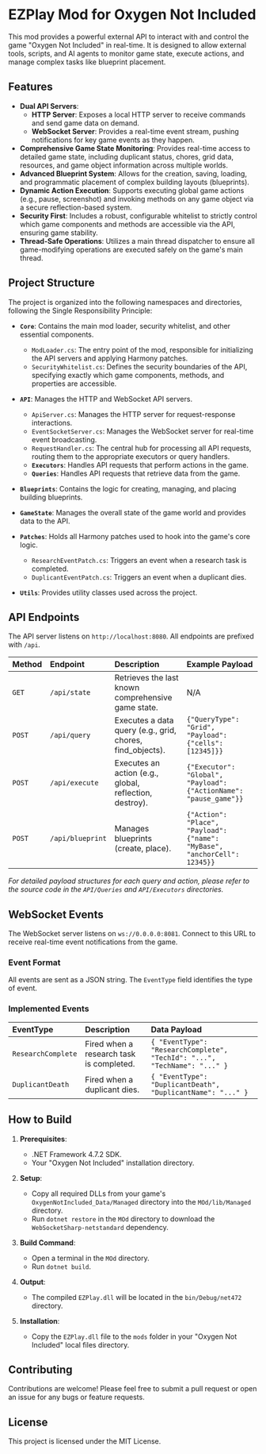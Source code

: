 # EZPlay Mod for Oxygen Not Included

This mod provides a powerful external API to interact with and control the game "Oxygen Not Included" in real-time. It is designed to allow external tools, scripts, and AI agents to monitor game state, execute actions, and manage complex tasks like blueprint placement.

## Features

- **Dual API Servers**:
  - **HTTP Server**: Exposes a local HTTP server to receive commands and send game data on demand.
  - **WebSocket Server**: Provides a real-time event stream, pushing notifications for key game events as they happen.
- **Comprehensive Game State Monitoring**: Provides real-time access to detailed game state, including duplicant status, chores, grid data, resources, and game object information across multiple worlds.
- **Advanced Blueprint System**: Allows for the creation, saving, loading, and programmatic placement of complex building layouts (blueprints).
- **Dynamic Action Execution**: Supports executing global game actions (e.g., pause, screenshot) and invoking methods on any game object via a secure reflection-based system.
- **Security First**: Includes a robust, configurable whitelist to strictly control which game components and methods are accessible via the API, ensuring game stability.
- **Thread-Safe Operations**: Utilizes a main thread dispatcher to ensure all game-modifying operations are executed safely on the game's main thread.

## Project Structure

The project is organized into the following namespaces and directories, following the Single Responsibility Principle:

- **`Core`**: Contains the main mod loader, security whitelist, and other essential components.

  - `ModLoader.cs`: The entry point of the mod, responsible for initializing the API servers and applying Harmony patches.
  - `SecurityWhitelist.cs`: Defines the security boundaries of the API, specifying exactly which game components, methods, and properties are accessible.

- **`API`**: Manages the HTTP and WebSocket API servers.

  - `ApiServer.cs`: Manages the HTTP server for request-response interactions.
  - `EventSocketServer.cs`: Manages the WebSocket server for real-time event broadcasting.
  - `RequestHandler.cs`: The central hub for processing all API requests, routing them to the appropriate executors or query handlers.
  - **`Executors`**: Handles API requests that perform actions in the game.
  - **`Queries`**: Handles API requests that retrieve data from the game.

- **`Blueprints`**: Contains the logic for creating, managing, and placing building blueprints.

- **`GameState`**: Manages the overall state of the game world and provides data to the API.

- **`Patches`**: Holds all Harmony patches used to hook into the game's core logic.

  - `ResearchEventPatch.cs`: Triggers an event when a research task is completed.
  - `DuplicantEventPatch.cs`: Triggers an event when a duplicant dies.

- **`Utils`**: Provides utility classes used across the project.

## API Endpoints

The API server listens on `http://localhost:8080`. All endpoints are prefixed with `/api`.

| Method | Endpoint         | Description                                               | Example Payload                                                           |
| :----- | :--------------- | :-------------------------------------------------------- | :------------------------------------------------------------------------ |
| `GET`  | `/api/state`     | Retrieves the last known comprehensive game state.        | N/A                                                                       |
| `POST` | `/api/query`     | Executes a data query (e.g., grid, chores, find_objects). | `{"QueryType": "Grid", "Payload": {"cells": [12345]}}`                    |
| `POST` | `/api/execute`   | Executes an action (e.g., global, reflection, destroy).   | `{"Executor": "Global", "Payload": {"ActionName": "pause_game"}}`         |
| `POST` | `/api/blueprint` | Manages blueprints (create, place).                       | `{"Action": "Place", "Payload": {"name": "MyBase", "anchorCell": 12345}}` |

_For detailed payload structures for each query and action, please refer to the source code in the `API/Queries` and `API/Executors` directories._

## WebSocket Events

The WebSocket server listens on `ws://0.0.0.0:8081`. Connect to this URL to receive real-time event notifications from the game.

### Event Format

All events are sent as a JSON string. The `EventType` field identifies the type of event.

### Implemented Events

| EventType          | Description                              | Data Payload                                                              |
| :----------------- | :--------------------------------------- | :------------------------------------------------------------------------ |
| `ResearchComplete` | Fired when a research task is completed. | `{ "EventType": "ResearchComplete", "TechId": "...", "TechName": "..." }` |
| `DuplicantDeath`   | Fired when a duplicant dies.             | `{ "EventType": "DuplicantDeath", "DuplicantName": "..." }`               |

## How to Build

1.  **Prerequisites**:

    - .NET Framework 4.7.2 SDK.
    - Your "Oxygen Not Included" installation directory.

2.  **Setup**:

    - Copy all required DLLs from your game's `OxygenNotIncluded_Data/Managed` directory into the `MOd/lib/Managed` directory.
    - Run `dotnet restore` in the `MOd` directory to download the `WebSocketSharp-netstandard` dependency.

3.  **Build Command**:

    - Open a terminal in the `MOd` directory.
    - Run `dotnet build`.

4.  **Output**:

    - The compiled `EZPlay.dll` will be located in the `bin/Debug/net472` directory.

5.  **Installation**:
    - Copy the `EZPlay.dll` file to the `mods` folder in your "Oxygen Not Included" local files directory.

## Contributing

Contributions are welcome! Please feel free to submit a pull request or open an issue for any bugs or feature requests.

## License

This project is licensed under the MIT License.
